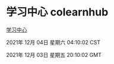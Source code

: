 # 学习中心 colearnhub
[学习中心](http://59.174.25.102:56308/colearnhub/)

2021年 12月 04日 星期六 04:10:02 CST

2021年 12月 03日 星期五 20:10:02 GMT
